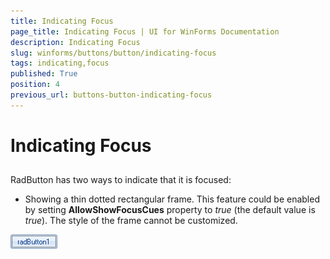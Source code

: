 ```yaml
---
title: Indicating Focus
page_title: Indicating Focus | UI for WinForms Documentation
description: Indicating Focus
slug: winforms/buttons/button/indicating-focus
tags: indicating,focus
published: True
position: 4
previous_url: buttons-button-indicating-focus
---
```


# Indicating Focus



## 

RadButton has two ways to indicate that it is focused:

* Showing a thin dotted rectangular frame. This feature could be enabled by setting __AllowShowFocusCues__ property to *true* (the default value is *true*). The style of the frame cannot be customized. 
 
![buttons-button-indicating-focus 001](images/buttons-button-indicating-focus001.png) 
          
